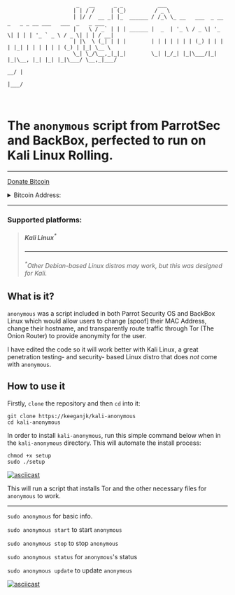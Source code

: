 ~~~~
                      _   __      _ _           ___  
                     | | / /     | (_)         / _ \                                                   
                     | |/ /  __ _| |_  ______ / /_\ \_ __   ___  _ __  _   _ _ __ ___   ___  _   _ ___ 
                     |    \ / _` | | | ______ |  _  | '_ \ / _ \| '_ \| | | | '_ ` _ \ / _ \| | | / __|
                     | |\  \ (_| | | |        | | | | | | | (_) | | | | |_| | | | | | | (_) | |_| \__ \
                     \_| \_/\__,_|_|_|        \_| |_/_| |_|\___/|_| |_|\__, |_| |_| |_|\___/ \__,_|___/
                                                                     __/ |                          
                                                                    |___/   
~~~~

<br />

# The <code>anonymous</code> script from ParrotSec and BackBox, perfected to run on Kali Linux Rolling.

<hr>

[Donate Bitcoin](https://blockchain.info/address/12mTakucP9YUvSdpfMJGHmxZGmP23q2SHz "Donate Bitcoin")

<details>
  <summary>Bitcoin Address:</summary>
  <code>12mTakucP9YUvSdpfMJGHmxZGmP23q2SHz</code>
</details>

<hr>

### Supported platforms:
> <h5>Kali Linux<sup>*</sup></h5>
> <hr />
> <h6><sup>*</sup>Other Debian-based Linux distros may work, but this was designed for Kali.</h6>

## What is it?
<code>anonymous</code> was a script included in both Parrot Security OS and BackBox Linux which would allow users to change [spoof] their MAC Address, change their hostname, and transparently route traffic through Tor (The Onion Router) to provide anonymity for the user. 

I have edited the code so it will work better with Kali Linux, a great penetration testing- and security- based Linux distro that does <i>not</i> come with <code>anonymous</code>.

## How to use it
Firstly, <code>clone</code> the repository and then <code>cd</code> into it:
~~~~
git clone https://keeganjk/kali-anonymous
cd kali-anonymous
~~~~

In order to install <code>kali-anonymous</code>, run this simple command below when in the <code>kali-anonymous</code> directory. This will automate the install process:
~~~~
chmod +x setup
sudo ./setup
~~~~

[![asciicast](https://asciinema.org/a/2o0tciwy7luwv8oe42d1ymw75.png)](https://asciinema.org/a/2o0tciwy7luwv8oe42d1ymw75)

This will run a script that installs Tor and the other necessary files for <code>anonymous</code> to work.

<hr>

<code>sudo anonymous</code> for basic info.

<code>sudo anonymous start</code> to start <code>anonymous</code>

<code>sudo anonymous stop</code> to stop <code>anonymous</code>

<code>sudo anonymous status</code> for <code>anonymous</code>'s status

<code>sudo anonymous update</code> to update <code>anonymous</code>

[![asciicast](https://asciinema.org/a/1j66olnqqrjc9qtj31014lp92.png)](https://asciinema.org/a/1j66olnqqrjc9qtj31014lp92.png)
